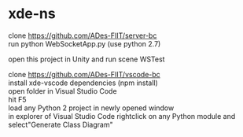 # xde-ns
clone https://github.com/ADes-FIIT/server-bc</br>
run python WebSocketApp.py (use python 2.7)

open this project in Unity and run scene WSTest

clone https://github.com/ADes-FIIT/vscode-bc</br>
install xde-vscode dependencies (npm install)</br>
open folder in Visual Studio Code</br>
hit F5</br>
load any Python 2 project in newly opened window</br>
in explorer of Visual Studio Code rightclick on any Python module and select"Generate Class Diagram"</br>
